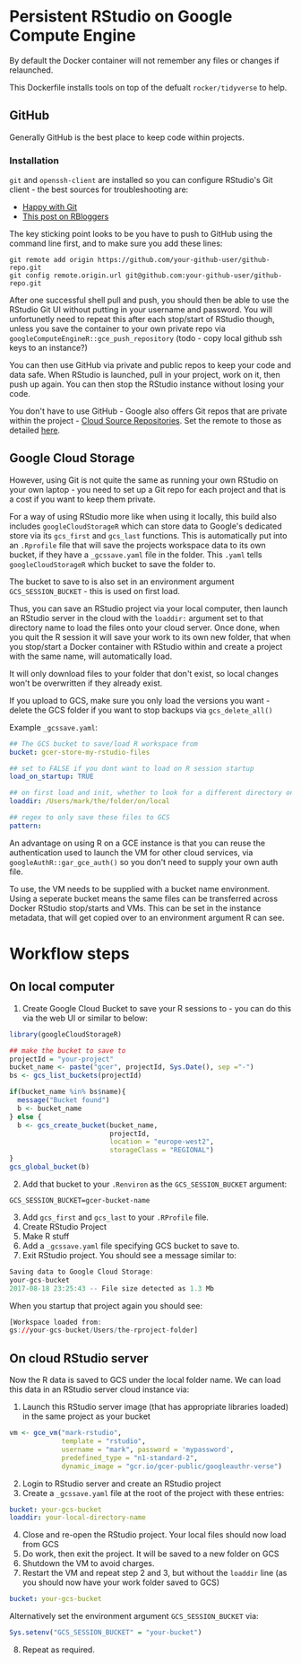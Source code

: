 # Persistent RStudio on Google Compute Engine

By default the Docker container will not remember any files or changes if relaunched.

This Dockerfile installs tools on top of the defualt `rocker/tidyverse` to help.

## GitHub

Generally GitHub is the best place to keep code within projects.  

### Installation

`git` and `openssh-client` are installed so you can configure RStudio's Git client - the best sources for troubleshooting are:

* [Happy with Git](http://happygitwithr.com/)
* [This post on RBloggers](https://www.r-bloggers.com/rstudio-and-github/)

The key sticking point looks to be you have to push to GitHub using the command line first, and to make sure you add these lines:

```
git remote add origin https://github.com/your-github-user/github-repo.git
git config remote.origin.url git@github.com:your-github-user/github-repo.git
```

After one successful shell pull and push, you should then be able to use the RStudio Git UI without putting in your username and password.  You will unfortunetly need to repeat this after each stop/start of RStudio though, unless you save the container to your own private repo via `googleComputeEngineR::gce_push_repository` (todo - copy local github ssh keys to an instance?)

You can then use GitHub via private and public repos to keep your code and data safe.  When RStudio is launched, pull in your project, work on it, then push up again.  You can then stop the RStudio instance without losing your code.

You don't have to use GitHub - Google also offers Git repos that are private within the project - [Cloud Source Repositories](https://cloud.google.com/source-repositories/).  Set the remote to those as detailed [here](https://cloud.google.com/source-repositories/docs/adding-repositories-as-remotes).

## Google Cloud Storage

However, using Git is not quite the same as running your own RStudio on your own laptop - you need to set up a Git repo for each project and that is a cost if you want to keep them private.

For a way of using RStudio more like when using it locally, this build also includes `googleCloudStorageR` which can store data to Google's dedicated store via its `gcs_first` and `gcs_last` functions.  This is automatically put into an `.Rprofile` file that will save the projects workspace data to its own bucket, if they have a `_gcssave.yaml` file in the folder.  This `.yaml` tells `googleCloudStorageR` which bucket to save the folder to.

The bucket to save to is also set in an environment argument `GCS_SESSION_BUCKET` - this is used on first load. 

Thus, you can save an RStudio project via your local computer, then launch an RStudio server in the cloud with the `loaddir:` argument set to that directory name to load the files onto your cloud server.  Once done, when you quit the R session it will save your work to its own new folder, that when you stop/start a Docker container with RStudio within and create a project with the same name, will automatically load.

It will only download files to your folder that don't exist, so local changes won't be overwritten if they already exist. 

If you upload to GCS, make sure you only load the versions you want - delete the GCS folder if you want to stop backups via `gcs_delete_all()`

Example `_gcssave.yaml`:

```yaml
## The GCS bucket to save/load R workspace from
bucket: gcer-store-my-rstudio-files

## set to FALSE if you dont want to load on R session startup
load_on_startup: TRUE

## on first load and init, whether to look for a different directory on GCS than present getwd()
loaddir: /Users/mark/the/folder/on/local

## regex to only save these files to GCS
pattern:
```

An advantage on using R on a GCE instance is that you can reuse the authentication used to launch the VM for other cloud services, via `googleAuthR::gar_gce_auth()` so you don't need to supply your own auth file.

To use, the VM needs to be supplied with a bucket name environment.  Using a seperate bucket means the same files can be transferred across Docker RStudio stop/starts and VMs.  This can be set in the instance metadata, that will get copied over to an environment argument R can see.  

# Workflow steps

## On local computer

1. Create Google Cloud Bucket to save your R sessions to - you can do this via the web UI or similar to below:

```r
library(googleCloudStorageR)

## make the bucket to save to
projectId = "your-project"
bucket_name <- paste("gcer", projectId, Sys.Date(), sep ="-")
bs <- gcs_list_buckets(projectId)

if(bucket_name %in% bs$name){
  message("Bucket found")
  b <- bucket_name
} else {
  b <- gcs_create_bucket(bucket_name, 
                         projectId, 
                         location = "europe-west2", 
                         storageClass = "REGIONAL")
}
gcs_global_bucket(b)
```
2. Add that bucket to your `.Renviron` as the `GCS_SESSION_BUCKET` argument:
```
GCS_SESSION_BUCKET=gcer-bucket-name
```
3. Add `gcs_first` and `gcs_last` to your `.RProfile` file. 
4. Create RStudio Project
5. Make R stuff
6. Add a `_gcssave.yaml` file specifying GCS bucket to save to.
7. Exit RStudio project.  You should see a message similar to: 
```r
Saving data to Google Cloud Storage:
your-gcs-bucket
2017-08-18 23:25:43 -- File size detected as 1.3 Mb
```

When you startup that project again you should see:
```r
[Workspace loaded from: 
gs://your-gcs-bucket/Users/the-rproject-folder]
```

## On cloud RStudio server

Now the R data is saved to GCS under the local folder name.  We can load this data in an RStudio server cloud instance via:

1. Launch this RStudio server image (that has appropriate libraries loaded) in the same project as your bucket

```r
vm <- gce_vm("mark-rstudio",
             template = "rstudio",
             username = "mark", password = 'mypassword',
             predefined_type = "n1-standard-2",
             dynamic_image = "gcr.io/gcer-public/googleauthr-verse")
```
2. Login to RStudio server and create an RStudio project
3. Create a `_gcssave.yaml` file at the root of the project with these entries:

```yaml
bucket: your-gcs-bucket
loaddir: your-local-directory-name
```
4. Close and re-open the RStudio project.  Your local files should now load from GCS
5. Do work, then exit the project.  It will be saved to a new folder on GCS
6. Shutdown the VM to avoid charges.
7. Restart the VM and repeat step 2 and 3, but without the `loaddir` line (as you should now have your work folder saved to GCS)

```yaml
bucket: your-gcs-bucket
```

Alternatively set the environment argument `GCS_SESSION_BUCKET` via:

```r
Sys.setenv("GCS_SESSION_BUCKET" = "your-bucket")
```

8. Repeat as required.


